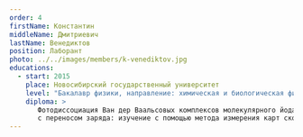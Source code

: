 ```yaml
---
order: 4
firstName: Константин
middleName: Дмитриевич
lastName: Венедиктов
position: Лаборант
photo: ../../images/members/k-venediktov.jpg
educations:
  - start: 2015
    place: Новосибирский государственный университет
    level: "Бакалавр физики, направление: химическая и биологическая физика"
    diploma: >
       Фотодиссоциация Ван дер Ваальсовых комплексов молекулярного йода с триэтиламином при их возбуждении в состояние 
       с переносом заряда: изучение с помощью метода измерения карт скоростей.
---
```


